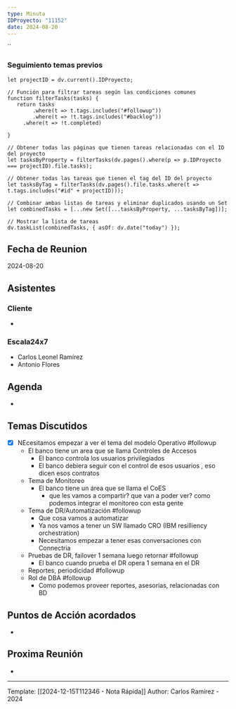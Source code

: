 ```yaml
---
type: Minuta
IDProyecto: "11152"
date: 2024-08-20
---
```


``

### Seguimiento temas previos

```dataviewjs
let projectID = dv.current().IDProyecto;

// Función para filtrar tareas según las condiciones comunes
function filterTasks(tasks) {
   return tasks
        .where(t => t.tags.includes("#followup"))
        .where(t => !t.tags.includes("#backlog"))
     .where(t => !t.completed)
        
}

// Obtener todas las páginas que tienen tareas relacionadas con el ID del proyecto
let tasksByProperty = filterTasks(dv.pages().where(p => p.IDProyecto === projectID).file.tasks);

// Obtener todas las tareas que tienen el tag del ID del proyecto
let tasksByTag = filterTasks(dv.pages().file.tasks.where(t => t.tags.includes("#id" + projectID)));

// Combinar ambas listas de tareas y eliminar duplicados usando un Set
let combinedTasks = [...new Set([...tasksByProperty, ...tasksByTag])];

// Mostrar la lista de tareas
dv.taskList(combinedTasks, { asOf: dv.date("today") });
 ```
## Fecha de Reunion
2024-08-20

## Asistentes

### Cliente
* 
### Escala24x7
- Carlos Leonel Ramírez
-  Antonio Flores

## Agenda
* 
## Temas Discutidos
- [x] NEcesitamos empezar a  ver el tema del modelo Operativo #followup
	- El banco tiene un area que se llama Controles de Accesos
		* El banco controla los usuarios privilegiados
		* El banco debiera seguir con el control de esos usuarios , eso dicen esos contratos
	* Tema de Monitoreo 
		* El banco tiene un área que se llama el CoES
			* que les vamos a compartir? que van a poder ver? como podemos integrar el monitoreo con esta gente
	* Tema de DR/Automatización #followup
		* Que cosa vamos a automatizar
		* Ya nos vamos a tener un SW llamado CRO (IBM resilliency orchestration)
		* Necesitamos empezar a tener esas conversaciones con Connectria 
	* Pruebas de DR, failover 1 semana luego retornar #followup
		* El banco cuando prueba el DR opera 1 semana en el DR 
	* Reportes, periodicidad #followup 
	* Rol de DBA #followup
		* Como podemos proveer reportes, asesorias, relacionadas con BD



## Puntos de Acción acordados
*  

## Proxima Reunión
*   

---
Template: [[2024-12-15T112346 - Nota Rápida]]
Author: Carlos Ramírez - 2024
